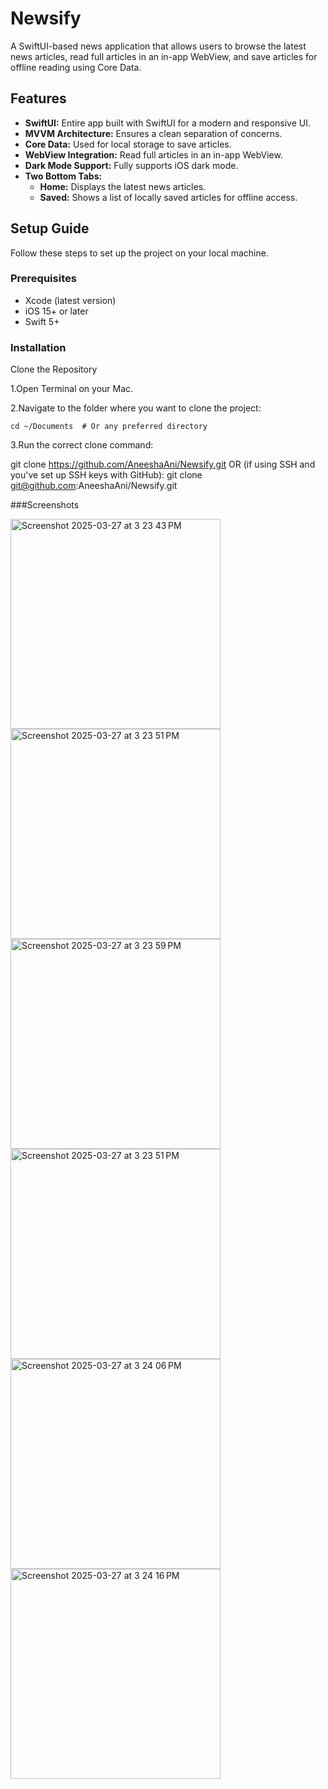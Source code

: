# Newsify

A SwiftUI-based news application that allows users to browse the latest news articles, read full articles in an in-app WebView, and save articles for offline reading using Core Data.

## Features

- **SwiftUI:** Entire app built with SwiftUI for a modern and responsive UI.
-  **MVVM Architecture:** Ensures a clean separation of concerns.
- **Core Data:** Used for local storage to save articles.
- **WebView Integration:** Read full articles in an in-app WebView.
- **Dark Mode Support:** Fully supports iOS dark mode.
- **Two Bottom Tabs:**
  - **Home:** Displays the latest news articles.
  - **Saved:** Shows a list of locally saved articles for offline access.

## Setup Guide

Follow these steps to set up the project on your local machine.

### Prerequisites

- Xcode (latest version)
- iOS 15+ or later
- Swift 5+

### Installation

Clone the Repository

  1.Open Terminal on your Mac.
  
  2.Navigate to the folder where you want to clone the project:
  
    cd ~/Documents  # Or any preferred directory
    
  3.Run the correct clone command:
  
   git clone https://github.com/AneeshaAni/Newsify.git
   OR (if using SSH and you've set up SSH keys with GitHub):
   git clone git@github.com:AneeshaAni/Newsify.git


###Screenshots


<img width="336" alt="Screenshot 2025-03-27 at 3 23 43 PM" src="https://github.com/user-attachments/assets/866d4759-03f2-46d2-8759-7cda87127c91" />

<img width="336" alt="Screenshot 2025-03-27 at 3 23 51 PM" src="https://github.com/user-attachments/assets/ee84cdc4-2e5e-4120-af3e-c693ea63a1dc" />

<img width="336" alt="Screenshot 2025-03-27 at 3 23 59 PM" src="https://github.com/user-attachments/assets/6c330042-196c-4f68-82f4-ce247351d73d" />

<img width="336" alt="Screenshot 2025-03-27 at 3 23 51 PM" src="https://github.com/user-attachments/assets/72338c32-4921-4e55-a3f2-ec4a185e8964" />

<img width="336" alt="Screenshot 2025-03-27 at 3 24 06 PM" src="https://github.com/user-attachments/assets/48234ec9-36a5-41d5-9845-be84a758f945" />

<img width="336" alt="Screenshot 2025-03-27 at 3 24 16 PM" src="https://github.com/user-attachments/assets/54ddec88-5210-443c-88d9-20e3c375a289" />




